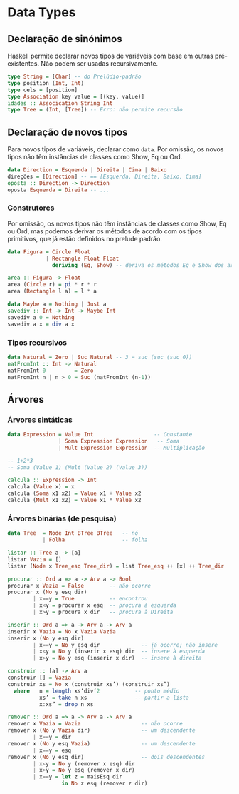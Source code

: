 # Data Types

## Declaração de sinónimos

Haskell permite declarar novos tipos de variáveis com base em outras pré-existentes. Não podem ser usadas recursivamente.

```haskell
type String = [Char] -- do Prelúdio-padrão
type position (Int, Int)
type cels = [position]
type Association key value = [(key, value)]
idades :: Assocication String Int
type Tree = (Int, [Tree]) -- Erro: não permite recursão
```

## Declaração de novos tipos

Para novos tipos de variáveis, declarar como `data`. Por omissão, os novos tipos não têm instâncias de classes como Show, Eq ou Ord.

```haskell
data Direction = Esquerda | Direita | Cima | Baixo
direções = [Direction] -- == [Esquerda, Direita, Baixo, Cima]
oposta :: Direction -> Direction
oposta Esquerda = Direita -- ...
```

### Construtores

Por omissão, os novos tipos não têm instâncias de classes como Show, Eq ou Ord, mas podemos derivar os métodos de acordo com os tipos primitivos, que já estão definidos no prelude padrão.

```haskell
data Figura = Circle Float
            | Rectangle Float Float
              deriving (Eq, Show) -- deriva os métodos Eq e Show dos argumentos do novo tipo

area :: Figura -> Float
area (Circle r) = pi * r * r
area (Rectangle l a) = l * a

data Maybe a = Nothing | Just a
savediv :: Int -> Int -> Maybe Int
savediv a 0 = Nothing
savediv a x = div a x
```

### Tipos recursivos

```haskell
data Natural = Zero | Suc Natural -- 3 = suc (suc (suc 0))
natFromInt :: Int -> Natural
natFromInt 0         = Zero
natFromInt n | n > 0 = Suc (natFromInt (n-1))
```

## Árvores

### Árvores sintáticas

```haskell
data Expression = Value Int                   -- Constante
                | Soma Expression Expression   -- Soma
                | Mult Expression Expression  -- Multiplicação

-- 1+2*3
-- Soma (Value 1) (Mult (Value 2) (Value 3))

calcula :: Expression -> Int
calcula (Value x) = x
calcula (Soma x1 x2) = Value x1 + Value x2
calcula (Mult x1 x2) = Value x1 * Value x2
```

### Árvores binárias (de pesquisa)

```haskell
data Tree  = Node Int BTree BTree   -- nó
           | Folha                  -- folha

listar :: Tree a -> [a]
listar Vazia = []
listar (Node x Tree_esq Tree_dir) = list Tree_esq ++ [x] ++ Tree_dir

procurar :: Ord a => a -> Arv a -> Bool
procurar x Vazia = False        -- não ocorre
procurar x (No y esq dir)
        | x==y = True           -- encontrou
        | x<y = procurar x esq  -- procura à esquerda
        | x>y = procura x dir   -- procura à Direita

inserir :: Ord a => a -> Arv a -> Arv a
inserir x Vazia = No x Vazia Vazia
inserir x (No y esq dir)
        | x==y = No y esq dir             -- já ocorre; não insere
        | x<y = No y (inserir x esq) dir  -- insere à esquerda
        | x>y = No y esq (inserir x dir)  -- insere à direita

construir :: [a] -> Arv a
construir [] = Vazia
construir xs = No x (construir xs’) (construir xs”)
  where   n = length xs‘div‘2           -- ponto médio
          xs’ = take n xs               -- partir a lista
          x:xs” = drop n xs

remover :: Ord a => a -> Arv a -> Arv a
remover x Vazia = Vazia                   -- não ocorre
remover x (No y Vazia dir)                -- um descendente
        | x==y = dir
remover x (No y esq Vazia)                -- um descendente
        | x==y = esq
remover x (No y esq dir)                  -- dois descendentes
        | x<y = No y (remover x esq) dir
        | x>y = No y esq (remover x dir)
        | x==y = let z = maisEsq dir
                 in No z esq (remover z dir)
```
